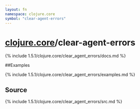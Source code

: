 ```yaml
---
layout: fn
namespace: clojure.core
symbol: "clear-agent-errors"
---
```


# [clojure.core](../)/clear-agent-errors

{% include 1.5.1/clojure.core/clear_agent_errors/docs.md %}

##Examples

{% include 1.5.1/clojure.core/clear_agent_errors/examples.md %}
## Source
{% include 1.5.1/clojure.core/clear_agent_errors/src.md %}

